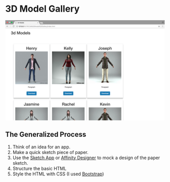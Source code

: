 # 3D Model Gallery

![Screenshot](https://github.com/TutorialDoctor/Web-App-Designs/blob/master/3d%20Model%20Gallery/images/screen.png?raw=true)

## The Generalized Process

1. Think of an idea for an app.
2. Make a quick sketch piece of paper.
3. Use the [Sketch App](https://www.sketchapp.com) or [Affinity Designer](https://affinity.serif.com/en-us/) to mock a design of the paper sketch.
4. Structure the basic HTML
5. Style the HTML with CSS (I used [Bootstrap]())


